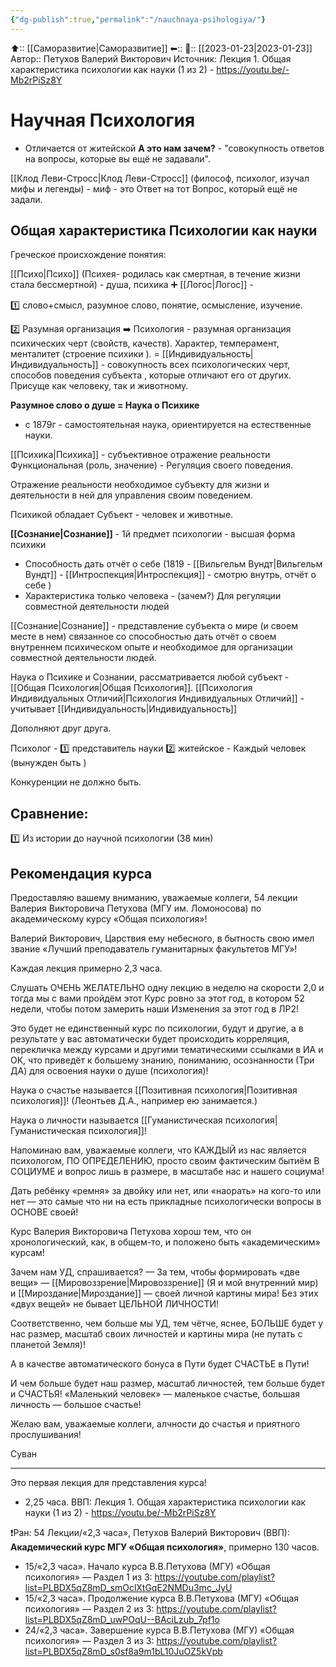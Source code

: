 ```yaml
---
{"dg-publish":true,"permalink":"/nauchnaya-psihologiya/"}
---
```



⬆:: [[Саморазвитие\|Саморазвитие]]
⬅::
📅:: [[2023-01-23\|2023-01-23]]
Автор:: Петухов Валерий Викторович
Источник: Лекция 1. Общая характеристика психологии как науки (1 из 2) - https://youtu.be/-Mb2rPiSz8Y

# Научная Психология

- Отличается от житейской
**А это нам зачем?** - "совокупность ответов на вопросы, которые вы ещё не задавали".

[[Клод Леви-Стросс\|Клод Леви-Стросс]] (философ, психолог, изучал мифы и легенды) - миф - это Ответ на тот Вопрос, который ещё не задали.

## Общая характеристика Психологии как науки

Греческое происхождение понятия:

[[Психо\|Психо]] (Психея- родилась как смертная, в течение жизни стала бессмертной) - душа, психика
➕
[[Логос\|Логос]] - 

1️⃣ слово+смысл, разумное слово, понятие, осмысление, изучение.

2️⃣ Разумная организация ➡️ Психология - разумная организация психических черт (свойств, качеств). Характер, темперамент, менталитет (строение психики ). = [[Индивидуальность\|Индивидуальность]] - совокупность всех психологических черт, способов поведения субъекта , которые отличают его от других. Присуще как человеку, так и животному.

**Разумное слово о душе =  Наука о Психике**
- с 1879г - самостоятельная наука, ориентируется на естественные науки. 

[[Психика\|Психика]] - субъективное отражение реальности
Функциональная (роль, значение) - Регуляция своего поведения.

Отражение реальности необходимое субъекту для жизни и деятельности в ней для управления своим поведением.

Психикой обладает Субъект - человек и животные.

**[[Сознание\|Сознание]]** - 1й предмет психологии - высшая форма психики 
- Способность дать отчёт о себе (1819 - [[Вильгельм Вундт\|Вильгельм Вундт]] - [[Интроспекция\|Интроспекция]] - смотрю внутрь, отчёт о себе )
- Характеристика только человека - (зачем?) Для регуляции совместной деятельности людей 

[[Сознание\|Сознание]] - представление субъекта о мире (и своем месте в нем) связанное со способностью дать отчёт о своем внутреннем психическом опыте и необходимое для организации совместной деятельности людей.

Наука о Психике и Сознании, рассматривается любой субъект - [[Общая Психология\|Общая Психология]].
[[Психология Индивидуальных Отличий\|Психология Индивидуальных Отличий]] - учитывает [[Индивидуальность\|Индивидуальность]]

Дополняют друг друга.

Психолог - 
1️⃣ представитель науки
2️⃣ житейское - Каждый человек (вынужден быть )

Конкуренции не должно быть.

## Сравнение:

1️⃣ Из истории до научной психологии (38 мин)




## Рекомендация курса

Предоставляю вашему вниманию, уважаемые коллеги, 54 лекции Валерия Викторовича Петухова (МГУ им. Ломоносова) по академическому курсу «Общая психология»!

Валерий Викторович, Царствия ему небесного, в бытность свою имел звание «Лучший преподаватель гуманитарных факультетов МГУ»!

Каждая лекция примерно 2,3 часа.

Слушать ОЧЕНЬ ЖЕЛАТЕЛЬНО одну лекцию в неделю на скорости 2,0 и тогда мы с вами пройдём этот Курс ровно за этот год, в котором 52 недели, чтобы потом замерить наши Изменения за этот год в ЛР2!

Это будет не единственный курс по психологии, будут и другие, а в результате у вас автоматически будет происходить корреляция, перекличка между курсами и другими тематическими ссылками в ИА и ОК, что приведёт к большему знанию, пониманию, осознанности (Три ДА) для освоения науки о душе (психология)!

Наука о счастье называется [[Позитивная психология\|Позитивная психология]]! (Леонтьев Д.А., например ею занимается.)

Наука о личности называется [[Гуманистическая психология\|Гуманистическая психология]]!

Напоминаю вам, уважаемые коллеги, что КАЖДЫЙ из нас является психологом, ПО ОПРЕДЕЛЕНИЮ, просто своим фактическим бытиём В СОЦИУМЕ и вопрос лишь в размере, в масштабе нас и нашего социума!

Дать ребёнку «ремня» за двойку или нет, или «наорать» на кого-то или нет — это самые что ни на есть прикладные психологически вопросы в ОСНОВЕ своей!

Курс Валерия Викторовича Петухова хорош тем, что он хронологический, как, в общем-то, и положено быть «академическим» курсам!

Зачем нам УД, спрашивается? — За тем, чтобы формировать «две вещи» — [[Мировоззрение\|Мировоззрение]] (Я и мой внутренний мир) и [[Мироздание\|Мироздание]] — своей личной картины мира! Без этих «двух вещей» не бывает ЦЕЛЬНОЙ ЛИЧНОСТИ!

Соответственно, чем больше мы УД, тем чётче, яснее, БОЛЬШЕ будет у нас размер, масштаб своих личностей и картины мира (не путать с планетой Земля)!

А в качестве автоматического бонуса в Пути будет СЧАСТЬЕ в Пути!

И чем больше будет наш размер, масштаб личностей, тем больше будет и СЧАСТЬЯ! «Маленький человек» — маленькое счастье, большая личность — большое счастье!

Желаю вам, уважаемые коллеги, алчности до счастья и приятного прослушивания!

Суван

---

Это первая лекция для представления курса!

- 2,25 часа. ВВП: Лекция 1. Общая характеристика психологии как науки (1 из 2) - https://youtu.be/-Mb2rPiSz8Y


❗️Ран: 54 Лекции/«2,3 часа», Петухов Валерий Викторович (ВВП): **Академический курс МГУ «Общая психология»**, примерно 130 часов.
 - 15/«2,3 часа». Начало курса В.В.Петухова (МГУ) «Общая психология» — Раздел 1 из 3: https://youtube.com/playlist?list=PLBDX5qZ8mD_smOclXtGqE2NMDu3mc_JyU
 - 15/«2,3 часа». Продолжение курса В.В.Петухова (МГУ) «Общая психология» — Раздел 2 из 3: ﻿https://youtube.com/playlist?list=PLBDX5qZ8mD_uwPOqU--BAciLzub_7pf1o
 - 24/«2,3 часа». Завершение курса В.В.Петухова (МГУ) «Общая психология» — Раздел 3 из 3: https://youtube.com/playlist?list=PLBDX5qZ8mD_s0sf8a9m1bL10JuOZ5kVpb
